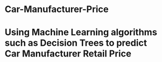 # Car-Manufacturer-Price
# Using Machine Learning algorithms such as Decision Trees to predict Car Manufacturer Retail Price
